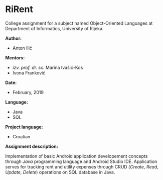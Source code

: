 # RiRent

College assignment for a subject named Object-Oriented Languages at Department of Informatics, University of Rijeka.

__Author:__
* Anton Ilić

__Mentors:__
* _izv. prof. dr. sc._ Marina Ivašić-Kos
* Ivona Franković

__Date:__ 
* February, 2019

__Language:__
* Java
* SQL

__Project language:__ 
* Croatian

__Assignment description:__

Implementation of basic Android application developement concepts through _Java_ programming language and Android Studio IDE. 
Application serves for tracking rent and utility expenses through CRUD (_Create, Read, Update, Delete_) operations on SQL database in Java.
